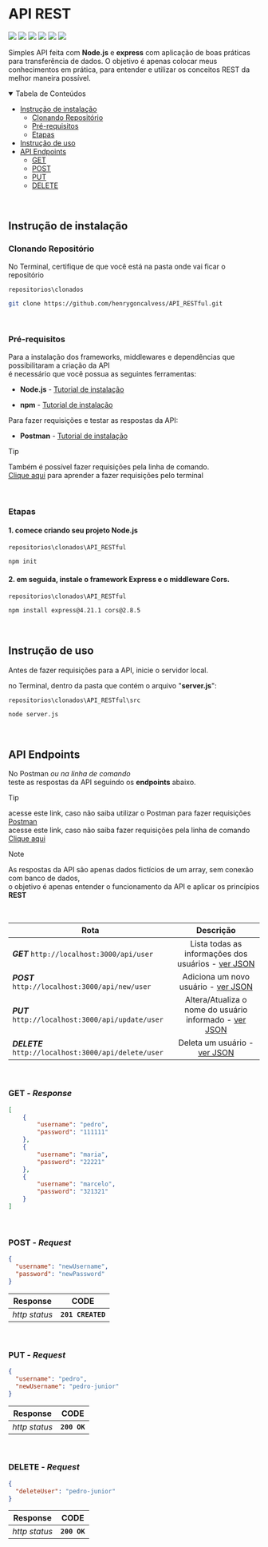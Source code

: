 # API REST

<img src="https://img.shields.io/github/license/henrygoncalvess/API_RESTful?style=for-the-badge&labelColor=gray&color=97ca00"> <img src="https://img.shields.io/badge/express-4.21.1-000000?style=for-the-badge&logo=express&logoColor=black&labelColor=gray"> <img src="https://img.shields.io/badge/cors-2.8.5-royalblue?style=for-the-badge&logo=cors&logoColor=black&labelColor=gray"> <img src="https://img.shields.io/badge/node-20.16.0-5FA04E?style=for-the-badge&logo=node.js&logoColor=5FA04E&labelColor=gray"> <img src="https://img.shields.io/badge/npm-10.8.2-CB3837?style=for-the-badge&logo=npm&logoColor=CB3837&labelColor=gray"> <img src="https://img.shields.io/badge/postman-11.16.0-FF6C37?style=for-the-badge&logo=postman&logoColor=FF6C37&labelColor=gray">

Simples API feita com **Node.js** e **express** com aplicação de boas práticas para transferência de dados. O objetivo é apenas colocar meus conhecimentos em prática, para entender e utilizar os conceitos REST da melhor maneira possível.

<details open="open">
<summary>Tabela de Conteúdos</summary>
  
- [Instrução de instalação](#instrução-de-instalação)
  - [Clonando Repositório](#clonando-repositório)
  - [Pré-requisitos](#pré-requisitos)
  - [Etapas](#etapas)
- [Instrução de uso](#instrução-de-uso)
- [API Endpoints](#api-endpoints)
  - [GET](#get---response)
  - [POST](#post---request)
  - [PUT](#put---request)
  - [DELETE](#delete---request)
  
</details>

<br>

## Instrução de instalação

### Clonando Repositório
No Terminal, certifique de que você está na pasta onde vai ficar o repositório

`repositorios\clonados`
``` bash
git clone https://github.com/henrygoncalvess/API_RESTful.git
```
<br>

### Pré-requisitos
Para a instalação dos frameworks, middlewares e dependências que possibilitaram a criação da API  
é necessário que você possua as seguintes ferramentas:

- **Node.js** - [Tutorial de instalação](https://nodejs.org/pt)

- **npm** - [Tutorial de instalação](https://docs.npmjs.com/downloading-and-installing-node-js-and-npm)

Para fazer requisições e testar as respostas da API:
- **Postman** - [Tutorial de instalação](https://www.postman.com/downloads/)

> [!tip]
> Também é possível fazer requisições pela linha de comando.  
[Clique aqui](https://www.campuscode.com.br/conteudos/comandos-curl-para-testar-requisicoes-api) para aprender a fazer requisições pelo terminal

<br>

### Etapas

#### 1. comece criando seu projeto Node.js

`repositorios\clonados\API_RESTful`
``` bash
npm init
```
#### 2. em seguida, instale o framework **Express** e o middleware **Cors**.

`repositorios\clonados\API_RESTful`
``` bash
npm install express@4.21.1 cors@2.8.5
```

<br>

## Instrução de uso

Antes de fazer requisições para a API, inicie o servidor local.

no Terminal, dentro da pasta que contém o arquivo "**server.js**":

`repositorios\clonados\API_RESTful\src`
``` bash
node server.js
```

<br>

## API Endpoints

No Postman *ou na linha de comando*  
teste as respostas da API seguindo os **endpoints** abaixo.

> [!tip]
> acesse este link, caso não saiba utilizar o Postman para fazer requisições [Postman](https://learning.postman.com/docs/introduction/overview/)  
> acesse este link, caso não saiba fazer requisições pela linha de comando [Clique aqui](https://www.campuscode.com.br/conteudos/comandos-curl-para-testar-requisicoes-api)

> [!note]
> As respostas da API são apenas dados fictícios de um array, sem conexão com banco de dados,  
> o objetivo é apenas entender o funcionamento da API e aplicar os princípios **REST**

<br>

Rota | Descrição
--- | :---:
***GET*** ` http://localhost:3000/api/user ` | Lista todas as informações dos usuários - [ver JSON](#get---response)
***POST*** ` http://localhost:3000/api/new/user ` | Adiciona um novo usuário - [ver JSON](#post---request)
***PUT*** ` http://localhost:3000/api/update/user ` | Altera/Atualiza o nome do usuário informado - [ver JSON](#put---request)
***DELETE*** ` http://localhost:3000/api/delete/user ` | Deleta um usuário - [ver JSON](#delete---request)

<br>

### GET - ***Response***

``` json
[
    {
        "username": "pedro",
        "password": "111111"
    },
    {
        "username": "maria",
        "password": "22221"
    },
    {
        "username": "marcelo",
        "password": "321321"
    }
]
```

<br>

### POST - ***Request***

``` json
{
  "username": "newUsername",
  "password": "newPassword"
}
```

Response | CODE
:---: | :---:
*http status* | **`201 CREATED`**

<br>

### PUT - ***Request***

``` json
{
  "username": "pedro",
  "newUsername": "pedro-junior"
}
```

Response | CODE
:---: | :---:
*http status* | **`200 OK`**

<br>

### DELETE - ***Request***

``` json
{
  "deleteUser": "pedro-junior"
}
```
Response | CODE
:---: | :---:
*http status* | **`200 OK`**
